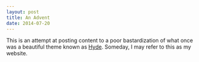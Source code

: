 ```yaml
---
layout: post
title: An Advent
date: 2014-07-20
---
```


This is an attempt at posting content to a poor bastardization of what once was a beautiful theme known as [Hyde](http://hyde.getpool.com). Someday, I may refer to this as my website.


